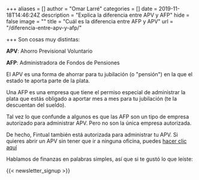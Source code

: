 +++
aliases = []
author = "Omar Larré"
categories = []
date = 2019-11-18T14:46:24Z
description = "Explica la diferencia entre APV y AFP"
hide = false
image = ""
title = "Cuál es la diferencia entre AFP y APV"
url = "/diferencia-entre-apv-y-afp/"

+++
Son cosas muy distintas:

**APV**: Ahorro Previsional Voluntario

**AFP**: Administradora de Fondos de Pensiones

El APV es una forma de ahorrar para tu jubilación (o "pensión") en la que el estado te aporta parte de la plata.

Una AFP es una empresa que tiene el permiso especial de administrar la plata que estás obligado a aportar mes a mes para tu jubilación (te la descuentan del sueldo).

Tal vez lo que confunde a algunos es que las AFP son un tipo de empresa autorizado para administrar APV. Pero no son la única empresa autorizada.

De hecho, Fintual también está autorizada para administrar tu APV. Si quieres abrir un APV sin tener que ir a ninguna oficina, puedes [hacer clic aquí](https://fintual.cl/apv)

Hablamos de finanzas en palabras simples, así que si te gustó lo que leíste:

{{< newsletter_signup >}}